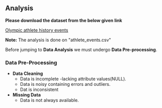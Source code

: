 ## Analysis

**Please download the dataset from the below given link**

[Olympic athlete history events](https://www.kaggle.com/heesoo37/120-years-of-olympic-history-athletes-and-results/discussion)

**Note:** The analysis is done on "athlete_events.csv"

Before jumping to **Data Analysis** we must undergo **Data Pre-processing**.

### Data Pre-Processing
* **Data Cleaning**
  * Data is incomplete -lacking attribute values(NULL).
  * Data is noisy containing errors and outliers.
  * Dat is inconsistent
* **Missing Data**
  * Data is not always available.
  
